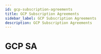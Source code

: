 ```yaml
---
id: gcp-subscription-agreements
title: GCP Subscription Agreements
sidebar_label: GCP Subscription Agreements
description: GCP Subscription Agreements
---
```


# GCP SA